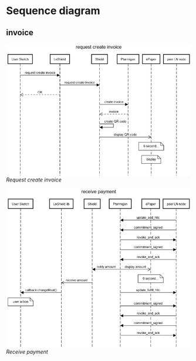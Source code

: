 # Sequence diagram

## invoice

![Request create invoice](images/seq_request_create_invoice.png)
*Request create invoice*

![Receive payment](images/seq_receive_payment.png)
*Receive payment*

